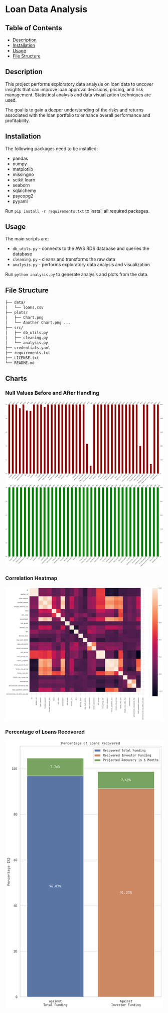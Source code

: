 # Loan Data Analysis

## Table of Contents

- [Description](#description)
- [Installation](#installation)
- [Usage](#usage)  
- [File Structure](#file-structure)

## Description

This project performs exploratory data analysis on loan data to uncover insights that can improve loan approval decisions, pricing, and risk management. Statistical analysis and data visualization techniques are used. 

The goal is to gain a deeper understanding of the risks and returns associated with the loan portfolio to enhance overall performance and profitability.

## Installation

The following packages need to be installed:
- pandas
- numpy
- matplotlib
- missingno
- scikit learn
- seaborn
- sqlalchemy
- psycopg2
- pyyaml

Run `pip install -r requirements.txt` to install all required packages.

## Usage

The main scripts are:

- `db_utils.py` - connects to the AWS RDS database and queries the database
- `cleaning.py` - cleans and transforms the raw data
- `analysis.py` - performs exploratory data analysis and visualization 

Run `python analysis.py` to generate analysis and plots from the data.

## File Structure
    
    ├── data/ 
    │   └── loans.csv  
    ├── plots/
    │   ├── Chart.png
    │   └── Another Chart.png ...
    ├── src/
    │   ├── db_utils.py
    │   ├── cleaning.py 
    │   └── analysis.py
    ├── credentials.yaml
    ├── requirements.txt
    ├── LICENSE.txt
    └── README.md

## Charts
### Null Values Before and After Handling
![Null Values](https://github.com/mathias-wb/exploratory-analysis/blob/master/plots/Null%20Values%20(Before%20and%20After%20Handling).png)
### Correlation Heatmap
![Correlation](https://github.com/mathias-wb/exploratory-analysis/blob/master/plots/Correlation.png)
### Percentage of Loans Recovered
![Percentage Loans Recovered](https://github.com/mathias-wb/exploratory-analysis/blob/master/plots/Percentage%20of%20Loans%20Recovered.png)
